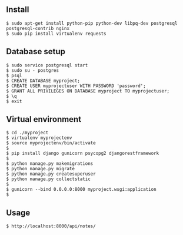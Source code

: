 ## Install

	$ sudo apt-get install python-pip python-dev libpq-dev postgresql postgresql-contrib nginx
	$ sudo pip install virtualenv requests
	
## Database setup

	$ sudo service postgresql start
	$ sudo su - postgres
	$ psql
	$ CREATE DATABASE myproject;
	$ CREATE USER myprojectuser WITH PASSWORD 'password';
	$ GRANT ALL PRIVILEGES ON DATABASE myproject TO myprojectuser;
	$ \q
	$ exit
	
## Virtual environment
	
	$ cd ./myproject
	$ virtualenv myprojectenv
	$ source myprojectenv/bin/activate
	$
	$ pip install django gunicorn psycopg2 djangorestframework
	$
	$ python manage.py makemigrations
	$ python manage.py migrate
	$ python manage.py createsuperuser
	$ python manage.py collectstatic
	$
	$ gunicorn --bind 0.0.0.0:8000 myproject.wsgi:application
	$ 

## Usage

	$ http://localhost:8000/api/notes/
	
	
	
	
	